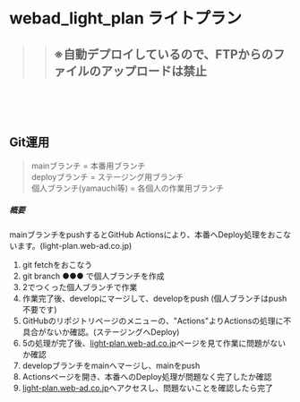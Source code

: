 # webad_light_plan ライトプラン

>> ## ※自動デプロイしているので、FTPからのファイルのアップロードは禁止  
<br>
<br>
<br>
  
  
## Git運用
>mainブランチ = 本番用ブランチ  
deployブランチ = ステージング用ブランチ  
個人ブランチ(yamauchi等) = 各個人の作業用ブランチ

##### 概要
mainブランチをpushするとGitHub Actionsにより、本番へDeploy処理をおこないます。(light-plan.web-ad.co.jp)  
<!-- developブランチをpushすると、ステージング領域にDeploy処理をおこないます。(test.mogoo.info) -->

1. git fetchをおこなう
2. git branch ●●● で個人ブランチを作成
3. 2でつくった個人ブランチで作業
4. 作業完了後、developにマージして、developをpush (個人ブランチはpush不要です)
5. GitHubのリポジトリページのメニューの、"Actions"よりActionsの処理に不具合がないか確認。(ステージングへDeploy)
6. 5の処理が完了後、[light-plan.web-ad.co.jp](https://light-plan.web-ad.co.jp)ページを見て作業に問題がないか確認
7. developブランチをmainへマージし、mainをpush
8. Actionsページを開き、本番へのDeploy処理が問題なく完了したか確認
9. [light-plan.web-ad.co.jp](https://light-plan.web-ad.co.jp)へアクセスし、問題ないことを確認したら完了
